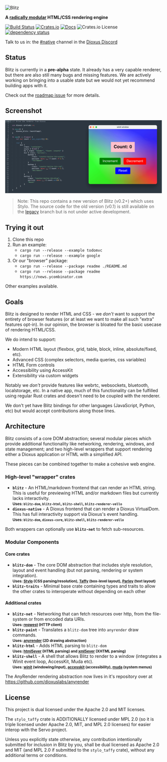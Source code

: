 <p>
<picture >
  <source media="(prefers-color-scheme: dark)" srcset="https://blitz-website.fly.dev/static/blitz-logo-with-text3-white.svg">
  <img height="70" alt="Blitz" src="https://blitz-website.fly.dev/static/blitz-logo-with-text3.svg">
</picture>
</p>

**A [radically modular](https://github.com/DioxusLabs/blitz?tab=readme-ov-file#architecture) HTML/CSS rendering engine**

[![Build Status](https://github.com/dioxuslabs/blitz/actions/workflows/ci.yml/badge.svg)](https://github.com/dioxuslabs/blitz/actions)
[![Crates.io](https://img.shields.io/crates/v/blitz.svg)](https://crates.io/crates/blitz)
[![Docs](https://docs.rs/blitz/badge.svg)](https://docs.rs/blitz)
![Crates.io License](https://img.shields.io/crates/l/blitz)
[![dependency status](https://deps.rs/repo/github/dioxuslabs/blitz/status.svg)](https://deps.rs/repo/github/dioxuslabs/blitz)

Talk to us in: the [#native](https://discord.gg/AnNPqT95pu) channel in the [Dioxus Discord](https://discord.gg/AnNPqT95pu)

## Status

Blitz is currently in a **pre-alpha** state. It already has a very capable renderer, but there are also still many bugs and missing features. We are actively working on bringing into a usable state but we would not yet recommend building apps with it.

Check out the [roadmap issue](https://github.com/DioxusLabs/blitz/issues/119) for more details. 

## Screenshot

![screenshot](https://raw.githubusercontent.com/DioxusLabs/screenshots/main/blitz/counter-example.png)


> Note: This repo contains a new version of Blitz (v0.2+) which uses Stylo. The source code for the old version (v0.1) is still available on the [legacy](https://github.com/DioxusLabs/blitz/tree/legacy) branch but is not under active development.


## Trying it out

1. Clone this repo
2. Run an example:
    - `cargo run --release --example todomvc`
    - `cargo run --release --example google`
3. Or our "browser" package:
    - `cargo run --release --package readme ./README.md`
    - `cargo run --release --package readme https://news.ycombinator.com`

Other examples available.

## Goals

Blitz is designed to render HTML and CSS - we *don't* want to support the entirety of browser features (or at least we want to make all such "extra" features opt-in). In our opinion, the browser is bloated for the basic usecase of rendering HTML/CSS.

We do intend to support:

- Modern HTML layout (flexbox, grid, table, block, inline, absolute/fixed, etc).
- Advanced CSS (complex selectors, media queries, css variables)
- HTML Form controls
- Accessibility using AccessKit
- Extensibility via custom widgets

Notably we *don't* provide features like webrtc, websockets, bluetooth, localstorage, etc. In a native app, much of this functionality can be fulfilled using regular Rust crates and doesn't need to be coupled with the renderer.

We don't yet have Blitz bindings for other languages (JavaScript, Python, etc) but would accept contributions along those lines.

## Architecture

Blitz consists of a core DOM abstraction; several modular pieces which provide additional functionality like networking, rendering, windows, and state management; and two high-level wrappers that support rendering either a Dioxus application or HTML with a simplified API.

These pieces can be combined together to make a cohesive web engine.

### High-level "wrapper" crates

- **`blitz`** - An HTML/markdown frontend that can render an HTML string. This is useful for previewing HTML and/or markdown files but currently lacks interactivity.
<br /><small><b>Uses: `blitz-dom`, `blitz-html`, `blitz-shell`, `blitz-renderer-vello`</b></small>
- **`dioxus-native`** - A Dioxus frontend that can render a Dioxus VirtualDom. This has full interactivity support via Dioxus's event handling.
<br /><small><b>Uses: `blitz-dom`, `dioxus-core`, `blitz-shell`, `blitz-renderer-vello`</b></small>

Both wrappers can optionally use <b>`blitz-net`</b> to fetch sub-resources.

### Modular Components

#### Core crates

- **`blitz-dom`** - The core DOM abstraction that includes style resolution, layout and event handling (but not parsing, rendering or system integration).
<br /><small><b>Uses: [Stylo](https://github.com/servo/stylo) (CSS parsing/resolution), [Taffy](https://github.com/DioxusLabs/taffy) (box-level layout), [Parley](https://github.com/linebender/parley) (text layout)</b></small>
- **`blitz-traits`** - Minimal base crate containing types and traits to allow the other crates to interoperate without depending on each other

#### Additional crates

- **`blitz-net`** -  Networking that can fetch resources over http, from the file-system or from encoded data URIs.
<br /><small><b>Uses: [reqwest](https://github.com/seanmonstar/reqwest) (HTTP client)</b></small>
- **`blitz-paint`** - Translates a `blitz-dom` tree into `anyrender` draw commands.
<br /><small><b>Uses: [anyrender](https://github.com/dioxuslabs/anyrender) (2D drawing abstraction)</b></small>
- **`blitz-html`** -  Adds HTML parsing to `blitz-dom`
<br /><small><b>Uses: [html5ever](https://github.com/servo/html5ever) (HTML parsing) and [xml5ever](https://github.com/servo/html5ever/tree/main/xml5ever) (XHTML parsing)</b></small>
- **`blitz-shell`** - A shell that allows Blitz to render to a window (integrates a Winit event loop, AccessKit, Muda etc).
<br /><small><b>Uses: [winit](https://github.com/rust-windowing/winit) (windowing/input), [accesskit](https://github.com/AccessKit/accesskit) (accessibility), [muda](https://github.com/tauri-apps/muda) (system menus)</b></small>

The AnyRender rendering abstraction now lives in it's repository over at https://github.com/dioxuslabs/anyrender

## License

This project is dual licensed under the Apache 2.0 and MIT licenses.

The `stylo_taffy` crate is ADDITIONALLY licensed under MPL 2.0 (so it is triple licensed under Apache 2.0, MIT, and MPL 2.0 licenses) for easier interop with the Servo project.

Unless you explicitly state otherwise, any contribution intentionally submitted for inclusion in Blitz by you, shall be dual licensed as Apache 2.0 and MIT (and MPL 2.0 if submitted to the `stylo_taffy` crate), without any additional terms or conditions.
